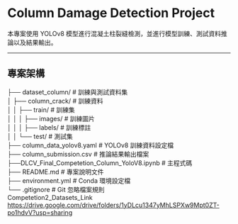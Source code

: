 # Column Damage Detection Project

本專案使用 YOLOv8 模型進行混凝土柱裂縫檢測，並進行模型訓練、測試資料推論以及結果輸出。

---

## 專案架構
├── dataset_column/          # 訓練與測試資料集                                                                                                                                                                          
│   ├── column_crack/        # 訓練資料                                                                                                                                                                                 
│   │   ├── train/           # 訓練集                                                                                                                                                                                   
│   │   │   ├── images/      # 訓練圖片                                                                                                                                                                                
│   │   │   ├── labels/      # 訓練標註                                                                                                                                                                                 
│   │   └── test/            # 測試集                                                                                                                                                                                   
├── column_data_yolov8.yaml  # YOLOv8 訓練資料設定檔                                                                                                                                                                     
├── column_submission.csv    # 推論結果輸出檔案                                                                                                                                                                          
├──DLCV_Final_Competetion_Column_YoloV8.ipynb # 主程式碼                                                                                                                                                                                
├── README.md                # 專案說明文件                                                                                                                                                                             
├── environment.yml          # Conda 環境設定檔                                                                                                                                                                         
└── .gitignore               # Git 忽略檔案規則                                                                                                                                                                         
Competetion2_Datasets_Link 
https://drive.google.com/drive/folders/1yDLcu1347yMhLSPXw9Mpt0ZT-po1hdvV?usp=sharing
